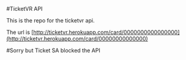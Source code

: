 #TicketVR API

This is the repo for the ticketvr api.

The url is [http://ticketvr.herokuapp.com/card/0000000000000000](http://ticketvr.herokuapp.com/card/00000000000000)

#Sorry but Ticket SA blocked the API
